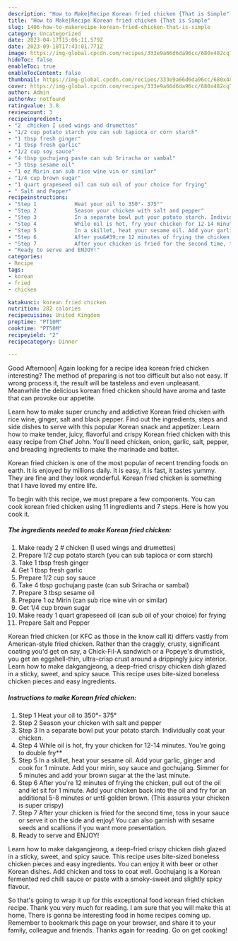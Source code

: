 ```yaml
---
description: "How to Make|Recipe Korean fried chicken {That is Simple"
title: "How to Make|Recipe Korean fried chicken {That is Simple"
slug: 1406-how-to-makerecipe-korean-fried-chicken-that-is-simple
category: Uncategorized
date: 2023-04-17T15:06:11.579Z
date: 2023-09-18T17:43:01.771Z
image: https://img-global.cpcdn.com/recipes/333e9a66d6da96cc/680x482cq70/korean-fried-chicken-recipe-main-photo.jpg
hideToc: false
enableToc: true
enableTocContent: false
thumbnail: https://img-global.cpcdn.com/recipes/333e9a66d6da96cc/680x482cq70/korean-fried-chicken-recipe-main-photo.jpg
cover: https://img-global.cpcdn.com/recipes/333e9a66d6da96cc/680x482cq70/korean-fried-chicken-recipe-main-photo.jpg
author: Admin
authorAv: notfound
ratingvalue: 3.8
reviewcount: 3
recipeingredient:
- "2  chicken I used wings and drumettes"
- "1/2 cup potato starch you can sub tapioca or corn starch"
- "1 tbsp fresh ginger"
- "1 tbsp fresh garlic"
- "1/2 cup soy sauce"
- "4 tbsp gochujang paste can sub Sriracha or sambal"
- "3 tbsp sesame oil"
- "1 oz Mirin can sub rice wine vin or similar"
- "1/4 cup brown sugar"
- "1 quart grapeseed oil can sub oil of your choice for frying"
- " Salt and Pepper"
recipeinstructions:
- "Step 1            Heat your oil to 350°- 375°"
- "Step 2            Season your chicken with salt and pepper"
- "Step 3            In a separate bowl put your potato starch. Individually coat your chicken."
- "Step 4            While oil is hot, fry your chicken for 12-14 minutes. You&#39;re going to double fry**"
- "Step 5            In a skillet, heat your sesame oil. Add your garlic, ginger and cook for 1 minute. Add your mirin, soy sauce and gochujang. Simmer for 5 minutes and add your brown sugar at the the last minute."
- "Step 6            After you&#39;re 12 minutes of frying the chicken, pull out of the oil and let sit for 1 minute. Add your chicken back into the oil and fry for an additional 5-8 minutes or until golden brown. (This assures your chicken is super crispy)"
- "Step 7            After your chicken is fried for the second time, toss in your sauce or serve it on the side and enjoy! You can also garnish with sesame seeds and scallions if you want more presentation."
- "Ready to serve and ENJOY!"
categories:
- Recipe
tags:
- korean
- fried
- chicken

katakunci: korean fried chicken 
nutrition: 282 calories
recipecuisine: United Kingdom
preptime: "PT10M"
cooktime: "PT50M"
recipeyield: "2"
recipecategory: Dinner

---
```



Good Afternoon| Again looking for a recipe idea korean fried chicken interesting? The method of preparing is not too difficult but also not easy. If wrong process it, the result will be tasteless and even unpleasant. Meanwhile the delicious korean fried chicken should have aroma and taste that can provoke our appetite.





Learn how to make super crunchy and addictive Korean fried chicken with rice wine, ginger, salt and black pepper. Find out the ingredients, steps and side dishes to serve with this popular Korean snack and appetizer. Learn how to make tender, juicy, flavorful and crispy Korean fried chicken with this easy recipe from Chef John. You&#39;ll need chicken, onion, garlic, salt, pepper, and breading ingredients to make the marinade and batter.

Korean fried chicken is one of the most popular of recent trending foods on earth. It is enjoyed by millions daily. It is easy, it is fast, it tastes yummy. They are fine and they look wonderful. Korean fried chicken is something that I have loved my entire life.


To begin with this recipe, we must prepare a few components. You can cook korean fried chicken using 11 ingredients and 7 steps. Here is how you cook it.

<!--inarticleads1-->

##### The ingredients needed to make Korean fried chicken:

1. Make ready 2 # chicken (I used wings and drumettes)
1. Prepare 1/2 cup potato starch (you can sub tapioca or corn starch)
1. Take 1 tbsp fresh ginger
1. Get 1 tbsp fresh garlic
1. Prepare 1/2 cup soy sauce
1. Take 4 tbsp gochujang paste (can sub Sriracha or sambal)
1. Prepare 3 tbsp sesame oil
1. Prepare 1 oz Mirin (can sub rice wine vin or similar)
1. Get 1/4 cup brown sugar
1. Make ready 1 quart grapeseed oil (can sub oil of your choice) for frying
1. Prepare  Salt and Pepper


Korean fried chicken (or KFC as those in the know call it) differs vastly from American-style fried chicken. Rather than the craggly, crusty, significant coating you&#39;d get on say, a Chick-Fil-A sandwich or a Popeye&#39;s drumstick, you get an eggshell-thin, ultra-crisp crust around a drippingly juicy interior. Learn how to make dakgangjeong, a deep-fried crispy chicken dish glazed in a sticky, sweet, and spicy sauce. This recipe uses bite-sized boneless chicken pieces and easy ingredients. 

<!--inarticleads2-->

##### Instructions to make Korean fried chicken:

1. Step 1            Heat your oil to 350°- 375°
1. Step 2            Season your chicken with salt and pepper
1. Step 3            In a separate bowl put your potato starch. Individually coat your chicken.
1. Step 4            While oil is hot, fry your chicken for 12-14 minutes. You&#39;re going to double fry**
1. Step 5            In a skillet, heat your sesame oil. Add your garlic, ginger and cook for 1 minute. Add your mirin, soy sauce and gochujang. Simmer for 5 minutes and add your brown sugar at the the last minute.
1. Step 6            After you&#39;re 12 minutes of frying the chicken, pull out of the oil and let sit for 1 minute. Add your chicken back into the oil and fry for an additional 5-8 minutes or until golden brown. (This assures your chicken is super crispy)
1. Step 7            After your chicken is fried for the second time, toss in your sauce or serve it on the side and enjoy! You can also garnish with sesame seeds and scallions if you want more presentation.
1. Ready to serve and ENJOY!

Learn how to make dakgangjeong, a deep-fried crispy chicken dish glazed in a sticky, sweet, and spicy sauce. This recipe uses bite-sized boneless chicken pieces and easy ingredients. You can enjoy it with beer or other Korean dishes. Add chicken and toss to coat well. Gochujang is a Korean fermented red chilli sauce or paste with a smoky-sweet and slightly spicy flavour. 

So that's going to wrap it up for this exceptional food korean fried chicken recipe. Thank you very much for reading. I am sure that you will make this at home. There is gonna be interesting food in home recipes coming up. Remember to bookmark this page on your browser, and share it to your family, colleague and friends. Thanks again for reading. Go on get cooking!
